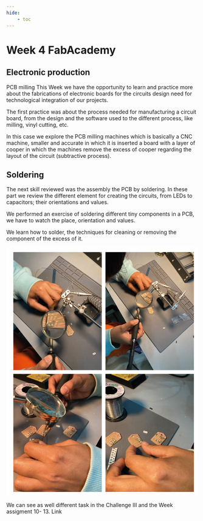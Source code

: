 ```yaml
---
hide:
    - toc
---
```


# Week 4 FabAcademy


## Electronic production
PCB milling
This Week we have the opportunity to learn and practice more about the fabrications of electronic boards for the circuits design need for technological integration of our projects.

The first practice was about the process needed for manufacturing a circuit board, from the design and the software used to the different process, like milling, vinyl cutting, etc.

In this case we explore the PCB milling machines which is basically a CNC machine, smaller and accurate in which it is inserted a board with a layer of cooper in which the machines remove the excess of cooper regarding the layout of the circuit (subtractive process).


## Soldering
The next skill reviewed was the assembly the PCB by soldering.
In these part we review the different element for creating the circuits, from LEDs to capacitors; their orientations and values.

We performed an exercise of soldering different tiny components in a PCB, we have to watch the place, orientation and values.

We learn how to solder, the techniques for cleaning or removing the component of the excess of it.

![](../images/fabw4_1.jpg)

We can see as well different task in the Challenge III and the Week assigment 10- 13.
Link
